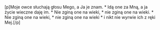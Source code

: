 [p]Moje owce słuchają głosu Mego, a Ja je znam. * Idą one za Mną, a ja życie wieczne daję im. * Nie zginą one na wieki, * nie zginą one na wieki. * Nie zginą one na wieki, * nie zginą one na wieki * i nikt nie wyrwie ich z ręki Mej.[/p]